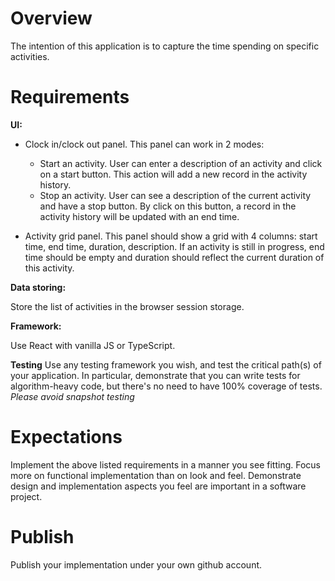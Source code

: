 # Overview
The intention of this application is to capture the time spending on specific activities.

# Requirements

**UI:**
- Clock in/clock out panel. This panel can work in 2 modes: 

    - Start an activity. User can enter a description of an activity and click on a start button. This action will add a new record in the activity history.
    - Stop an activity. User can see a description of the current activity and have a stop button. By click on this button, a record in the activity history will be updated with an end time.
- Activity grid panel. This panel should show a grid with 4 columns: start time, end time, duration, description.
If an activity is still in progress, end time should be empty and duration should reflect the current duration of this activity.

**Data storing:**

Store the list of activities in the browser session storage.

**Framework:**

Use React with vanilla JS or TypeScript.

**Testing**
Use any testing framework you wish, and test the critical path(s) of your application. In particular, demonstrate that you can write tests for algorithm-heavy code, but there's no need to have 100% coverage of tests. *Please avoid snapshot testing*

# Expectations
Implement the above listed requirements in a manner you see fitting. Focus more on functional implementation than on look and feel.
Demonstrate design and implementation aspects you feel are important in a software project.

# Publish
Publish your implementation under your own github account.
